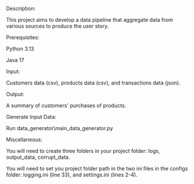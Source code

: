 Description:

This project aims to develop a data pipeline that aggregate data from various sources to produce the user story.


Prerequisites:

Python 3.13

Java 17


Input:

Customers data (csv), products data (csv), and transactions data (json).


Output:

A summary of customers' purchases of products.


Generate Input Data:

Run data_generator\main_data_generator.py


Miscellaneous:

You will need to create three folders in your project folder: logs, output_data, corrupt_data.

You will need to set you project folder path in the two ini files in the configs folder: logging.ini (line 33), and settings.ini (lines 2-4).
